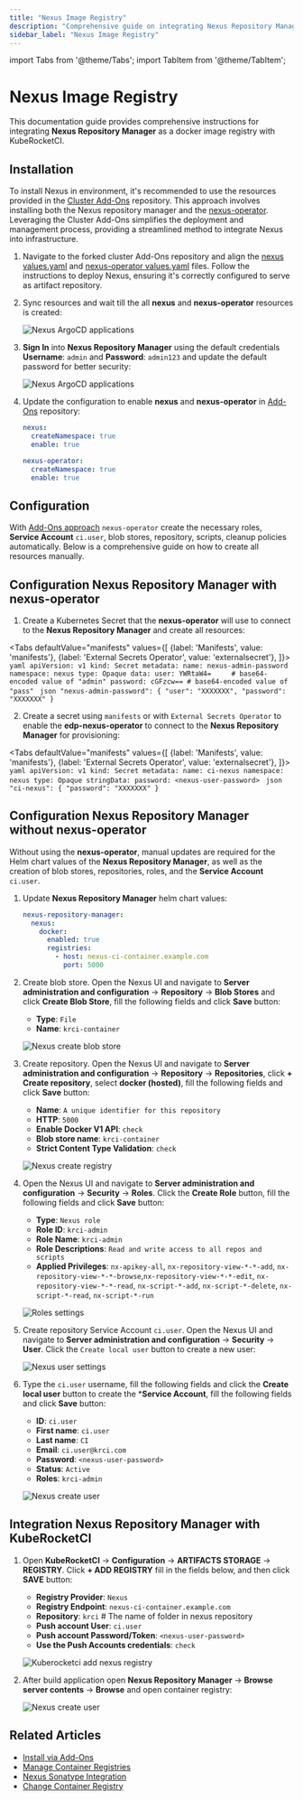 ```yaml
---
title: "Nexus Image Registry"
description: "Comprehensive guide on integrating Nexus Repository Manager as a docker image registry with KubeRocketCI for streamlined artifact management."
sidebar_label: "Nexus Image Registry"
---
```

<!-- markdownlint-disable MD025 -->

import Tabs from '@theme/Tabs';
import TabItem from '@theme/TabItem';

# Nexus Image Registry

<head>
  <link rel="canonical" href="https://docs.kuberocketci.io/docs/operator-guide/artifacts-management/nexus-image-registry" />
</head>

This documentation guide provides comprehensive instructions for integrating **Nexus Repository Manager** as a docker image registry with KubeRocketCI.

## Installation

To install Nexus in environment, it's recommended to use the resources provided in the [Cluster Add-Ons](https://github.com/epam/edp-cluster-add-ons) repository. This approach involves installing both the Nexus repository manager and the [nexus-operator](https://github.com/epam/edp-nexus-operator). Leveraging the Cluster Add-Ons simplifies the deployment and management process, providing a streamlined method to integrate Nexus into infrastructure.

1. Navigate to the forked cluster Add-Ons repository and align the [nexus values.yaml](https://github.com/epam/edp-cluster-add-ons/tree/main/clusters/core/addons/nexus/values.yaml) and [nexus-operator values.yaml](https://github.com/epam/edp-cluster-add-ons/tree/main/clusters/core/addons/nexus-operator/values.yaml) files. Follow the instructions to deploy Nexus, ensuring it's correctly configured to serve as artifact repository.

2. Sync resources and wait till the all **nexus** and **nexus-operator** resources is created:

    ![Nexus ArgoCD applications](../../assets/operator-guide/artifacts-management/nexus-registry-addons-deploy.png "Nexus ArgoCD applications")

3. **Sign In** into **Nexus Repository Manager** using the default credentials **Username**: `admin` and **Password**: `admin123` and update the default password for better security:

    ![Nexus ArgoCD applications](../../assets/operator-guide/artifacts-management/nexus-registry-change-password.png "Nexus ArgoCD applications")

4. Update the configuration to enable **nexus** and **nexus-operator** in [Add-Ons](https://github.com/epam/edp-cluster-add-ons/blob/main/clusters/core/apps/values.yaml) repository:

    ```yaml title="clusters/core/apps/values.yaml"
    nexus:
      createNamespace: true
      enable: true

    nexus-operator:
      createNamespace: true
      enable: true
    ```

## Configuration

With [Add-Ons approach](https://github.com/epam/edp-cluster-add-ons/blob/main/clusters/core) `nexus-operator` create the necessary roles, **Service Account** `ci.user`, blob stores, repository, scripts, cleanup policies automatically. Below is a comprehensive guide on how to create all resources manually.

## Configuration Nexus Repository Manager with nexus-operator

1. Create a Kubernetes Secret that the **nexus-operator** will use to connect to the **Nexus Repository Manager** and create all resources:

  <Tabs
    defaultValue="manifests"
    values={[
      {label: 'Manifests', value: 'manifests'},
      {label: 'External Secrets Operator', value: 'externalsecret'},
    ]}>
    <TabItem value="manifests">
      ```yaml
      apiVersion: v1
      kind: Secret
      metadata:
        name: nexus-admin-password
        namespace: nexus
      type: Opaque
      data:
        user: YWRtaW4=     # base64-encoded value of "admin"
        password: cGFzcw== # base64-encoded value of "pass"
      ```
    </TabItem>
    <TabItem value="externalsecret">
      ```json
      "nexus-admin-password":
      {
        "user": "XXXXXXX",
        "password": "XXXXXXX"
      }
      ```
      </TabItem>
  </Tabs>

2. Create a secret using `manifests` or with `External Secrets Operator` to enable the **edp-nexus-operator** to connect to the **Nexus Repository Manager** for provisioning:

  <Tabs
    defaultValue="manifests"
    values={[
      {label: 'Manifests', value: 'manifests'},
      {label: 'External Secrets Operator', value: 'externalsecret'},
    ]}>
    <TabItem value="manifests">
      ```yaml
      apiVersion: v1
      kind: Secret
      metadata:
        name: ci-nexus
        namespace: nexus
      type: Opaque
      stringData:
        password: <nexus-user-password>
      ```
    </TabItem>
    <TabItem value="externalsecret">
      ```json
      "ci-nexus":
      {
        "password": "XXXXXXX"
      }
      ```
      </TabItem>
  </Tabs>

## Configuration Nexus Repository Manager without nexus-operator

Without using the **nexus-operator**, manual updates are required for the Helm chart values of the **Nexus Repository Manager**, as well as the creation of blob stores, repositories, roles, and the **Service Account** `ci.user`.

1. Update **Nexus Repository Manager** helm chart values:

    ```yaml
    nexus-repository-manager:
      nexus:
        docker:
          enabled: true
          registries:
            - host: nexus-ci-container.example.com
              port: 5000
    ```

2. Create blob store. Open the Nexus UI and navigate to **Server administration and configuration** -> **Repository** -> **Blob Stores** and click **Create Blob Store**, fill the following fields and click **Save** button:

    * **Type**: `File`
    * **Name**: `krci-container`

    ![Nexus create blob store](../../assets/operator-guide/artifacts-management/nexus-registry-create-blobstore.png "Nexus create blob store")

3. Create repository. Open the Nexus UI and navigate to **Server administration and configuration** -> **Repository** -> **Repositories**, click **+ Create repository**, select **docker (hosted)**, fill the following fields and click **Save** button:

    * **Name**: `A unique identifier for this repository`
    * **HTTP**: `5000`
    * **Enable Docker V1 API**: `check`
    * **Blob store name**: `krci-container`
    * **Strict Content Type Validation**: `check`

    ![Nexus create registry](../../assets/operator-guide/artifacts-management/nexus-registry-create-repository.png "Nexus create registry")

4. Open the Nexus UI and navigate to **Server administration and configuration** -> **Security** -> **Roles**. Click the **Create Role** button, fill the following fields and click **Save** button:

    * **Type**: `Nexus role`
    * **Role ID**: `krci-admin`
    * **Role Name**: `krci-admin`
    * **Role Descriptions**: `Read and write access to all repos and scripts`
    * **Applied Privileges**: `nx-apikey-all`, `nx-repository-view-*-*-add`, `nx-repository-view-*-*-browse`,`nx-repository-view-*-*-edit`, `nx-repository-view-*-*-read`, `nx-script-*-add`, `nx-script-*-delete`, `nx-script-*-read`, `nx-script-*-run`

    ![Roles settings](../../assets/operator-guide/artifacts-management/nexus-registry-create-roles.png "Roles settings")

5. Create repository Service Account `ci.user`. Open the Nexus UI and navigate to **Server administration and configuration** -> **Security** -> **User**. Click the `Create local user` button to create a new user:

    ![Nexus user settings](../../assets/operator-guide/artifacts-management/nexus-settings-user.png "Nexus user settings")

6. Type the `ci.user` username, fill the following fields and click the **Create local user** button to create the ***Service Account**, fill the following fields and click **Save** button:

    * **ID**: `ci.user`
    * **First name**: `ci.user`
    * **Last name**: `CI`
    * **Email**: `ci.user@krci.com`
    * **Password**: `<nexus-user-password>`
    * **Status**: `Active`
    * **Roles**: `krci-admin`

    ![Nexus create user](../../assets/operator-guide/artifacts-management/nexus-registry-create-user.png "Nexus create user")

## Integration Nexus Repository Manager with KubeRocketCI

1. Open **KubeRocketCI** -> **Configuration** -> **ARTIFACTS STORAGE** -> **REGISTRY**. Click **+ ADD REGISTRY**  fill in the fields below, and then click **SAVE** button:

    * **Registry Provider**: `Nexus`
    * **Registry Endpoint**: `nexus-ci-container.example.com`
    * **Repository**: `krci` # The name of folder in nexus repository
    * **Push account User**: `ci.user`
    * **Push account Password/Token**: `<nexus-user-password>`
    * **Use the Push Accounts credentials**: `check`

    ![Kuberocketci add nexus registry](../../assets/operator-guide/artifacts-management/nexus-registry-kuberocketci-integration.png "Kuberocketci add nexus registry")

2. After build application open **Nexus Repository Manager** -> **Browse server contents** -> **Browse** and open container registry:

    ![Nexus create user](../../assets/operator-guide/artifacts-management/nexus-registry-browse-overview.png "Nexus create user")

## Related Articles

* [Install via Add-Ons](../add-ons-overview.md)
* [Manage Container Registries](../../user-guide/manage-container-registries.md)
* [Nexus Sonatype Integration](nexus-sonatype.md)
* [Change Container Registry](../../user-guide/change-container-registry.md)
